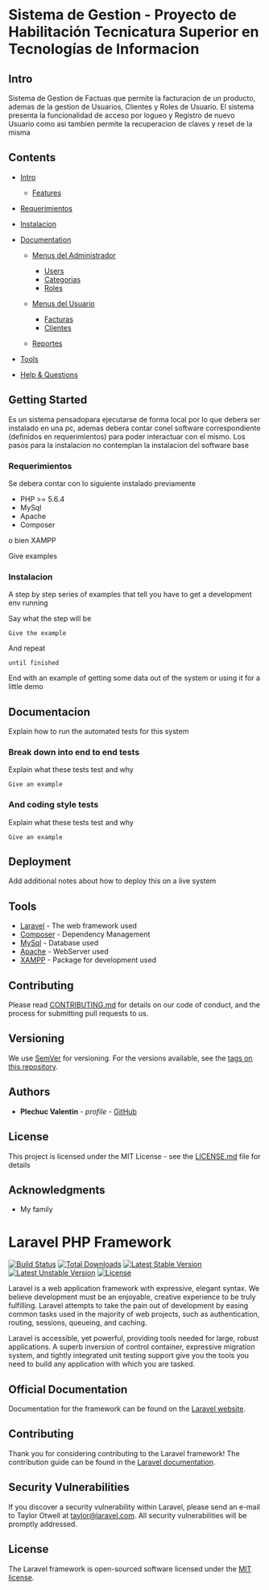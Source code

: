 # Sistema de Gestion - Proyecto de Habilitación Tecnicatura Superior en Tecnologías de Informacion
                    
<a name="Intro"></a>
## Intro
Sistema de Gestion de Factuas que permite la facturacion  de un producto, ademas de la gestion de Usuarios, Clientes y Roles de Usuario.
El sistema presenta la funcionalidad de acceso por logueo y Registro de nuevo Usuario como asi tambien permite la recuperacion de claves y reset de la misma


## Contents

- [Intro](#Intro)
	- [Features](#features)

- [Requerimientos](#Requerimientos)
- [Instalacion](#Instalacion)
- [Documentation](#Documentation)
	- [Menus del Administrador](#MenusADM)
	        
		- [Users](#Users)
		- [Categorias](#Categorias)
	    - [Roles](#Roles)
    - [Menus del Usuario](#MenusUSR)	    
		- [Facturas](#Facturas)
		- [Clientes](#Clientes)
    - [Reportes](#MenusUSR)		
- [Tools](#Tools)
- [Help & Questions](#Help)



## Getting Started

Es un sistema pensadopara ejecutarse de forma local por lo que debera ser instalado en una pc, ademas debera contar conel software correspondiente (definidos en requerimientos) para poder interactuar con el mismo.
Los pasos para la instalacion no contemplan la instalacion del software base

<a name="Requerimientos"></a>
### Requerimientos

Se debera contar con lo siguiente instalado previamente
* PHP >= 5.6.4
* MySql
* Apache
* Composer


o bien  XAMPP 

Give examples

<a name="INstalacion"></a>
### Instalacion

A step by step series of examples that tell you have to get a development env running

Say what the step will be

```
Give the example
```

And repeat

```
until finished
```

End with an example of getting some data out of the system or using it for a little demo

<a name="Documentacion"></a>
## Documentacion

Explain how to run the automated tests for this system

### Break down into end to end tests

Explain what these tests test and why

```
Give an example
```

### And coding style tests

Explain what these tests test and why

```
Give an example
```

## Deployment

Add additional notes about how to deploy this on a live system

<a name="Tools"></a>
## Tools

* [Laravel](https://laravel.com/) - The web framework used
* [Composer](https://getcomposer.org/) - Dependency Management
* [MySql](https://www.mysql.com/) - Database used
* [Apache](https://www.apache.org/) - WebServer used
* [XAMPP](https://www.apachefriends.org/es/index.html) - Package for development used



## Contributing

Please read [CONTRIBUTING.md](https://gist.github.com/PurpleBooth/b24679402957c63ec426) for details on our code of conduct, and the process for submitting pull requests to us.

## Versioning

We use [SemVer](http://semver.org/) for versioning. For the versions available, see the [tags on this repository](https://github.com/your/project/tags). 

## Authors

* **Plechuc Valentin** - *profile* - [GitHub](https://github.com/veplechuc)

## License

This project is licensed under the MIT License - see the [LICENSE.md](LICENSE.md) file for details

## Acknowledgments

* My family



# Laravel PHP Framework

[![Build Status](https://travis-ci.org/laravel/framework.svg)](https://travis-ci.org/laravel/framework)
[![Total Downloads](https://poser.pugx.org/laravel/framework/d/total.svg)](https://packagist.org/packages/laravel/framework)
[![Latest Stable Version](https://poser.pugx.org/laravel/framework/v/stable.svg)](https://packagist.org/packages/laravel/framework)
[![Latest Unstable Version](https://poser.pugx.org/laravel/framework/v/unstable.svg)](https://packagist.org/packages/laravel/framework)
[![License](https://poser.pugx.org/laravel/framework/license.svg)](https://packagist.org/packages/laravel/framework)

Laravel is a web application framework with expressive, elegant syntax. We believe development must be an enjoyable, creative experience to be truly fulfilling. Laravel attempts to take the pain out of development by easing common tasks used in the majority of web projects, such as authentication, routing, sessions, queueing, and caching.

Laravel is accessible, yet powerful, providing tools needed for large, robust applications. A superb inversion of control container, expressive migration system, and tightly integrated unit testing support give you the tools you need to build any application with which you are tasked.

## Official Documentation

Documentation for the framework can be found on the [Laravel website](http://laravel.com/docs).

## Contributing

Thank you for considering contributing to the Laravel framework! The contribution guide can be found in the [Laravel documentation](http://laravel.com/docs/contributions).

## Security Vulnerabilities

If you discover a security vulnerability within Laravel, please send an e-mail to Taylor Otwell at taylor@laravel.com. All security vulnerabilities will be promptly addressed.

## License

The Laravel framework is open-sourced software licensed under the [MIT license](http://opensource.org/licenses/MIT).
